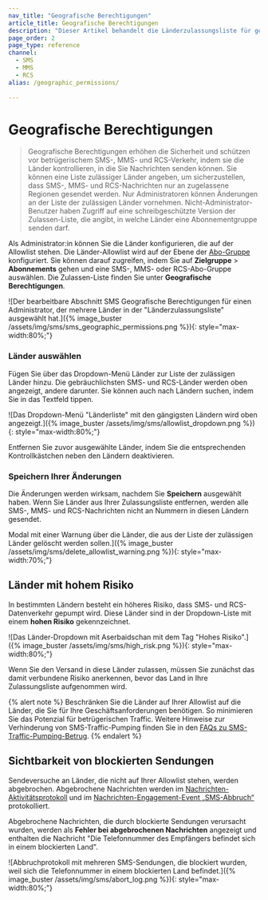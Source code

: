 ```yaml
---
nav_title: "Geografische Berechtigungen"
article_title: Geografische Berechtigungen
description: "Dieser Artikel behandelt die Länderzulassungsliste für geografische Berechtigungen, mit der Sie festlegen können, in welche Länder SMS, MMS und RCS zugestellt werden können."
page_order: 2
page_type: reference
channel:
  - SMS
  - MMS
  - RCS
alias: /geographic_permissions/
  
---
```


# Geografische Berechtigungen

> Geografische Berechtigungen erhöhen die Sicherheit und schützen vor betrügerischem SMS-, MMS- und RCS-Verkehr, indem sie die Länder kontrollieren, in die Sie Nachrichten senden können. Sie können eine Liste zulässiger Länder angeben, um sicherzustellen, dass SMS-, MMS- und RCS-Nachrichten nur an zugelassene Regionen gesendet werden. Nur Administratoren können Änderungen an der Liste der zulässigen Länder vornehmen. Nicht-Administrator-Benutzer haben Zugriff auf eine schreibgeschützte Version der Zulassen-Liste, die angibt, in welche Länder eine Abonnementgruppe senden darf.

Als Administrator:in können Sie die Länder konfigurieren, die auf der Allowlist stehen. Die Länder-Allowlist wird auf der Ebene der [Abo-Gruppe]({{site.baseurl}}/sms_rcs_subscription_groups/) konfiguriert. Sie können darauf zugreifen, indem Sie auf **Zielgruppe** > **Abonnements** gehen und eine SMS-, MMS- oder RCS-Abo-Gruppe auswählen. Die Zulassen-Liste finden Sie unter **Geografische Berechtigungen**.

\![Der bearbeitbare Abschnitt SMS Geografische Berechtigungen für einen Administrator, der mehrere Länder in der "Länderzulassungsliste" ausgewählt hat.]({% image_buster /assets/img/sms/sms_geographic_permissions.png %}){: style="max-width:80%;"}

### Länder auswählen

Fügen Sie über das Dropdown-Menü Länder zur Liste der zulässigen Länder hinzu. Die gebräuchlichsten SMS- und RCS-Länder werden oben angezeigt, andere darunter. Sie können auch nach Ländern suchen, indem Sie in das Textfeld tippen.

\![Das Dropdown-Menü "Länderliste" mit den gängigsten Ländern wird oben angezeigt.]({% image_buster /assets/img/sms/allowlist_dropdown.png %}){: style="max-width:80%;"}

Entfernen Sie zuvor ausgewählte Länder, indem Sie die entsprechenden Kontrollkästchen neben den Ländern deaktivieren.

### Speichern Ihrer Änderungen

Die Änderungen werden wirksam, nachdem Sie **Speichern** ausgewählt haben. Wenn Sie Länder aus Ihrer Zulassungsliste entfernen, werden alle SMS-, MMS- und RCS-Nachrichten nicht an Nummern in diesen Ländern gesendet.

Modal mit einer Warnung über die Länder, die aus der Liste der zulässigen Länder gelöscht werden sollen.]({% image_buster /assets/img/sms/delete_allowlist_warning.png %}){: style="max-width:70%;"}

## Länder mit hohem Risiko

In bestimmten Ländern besteht ein höheres Risiko, dass SMS- und RCS-Datenverkehr gepumpt wird. Diese Länder sind in der Dropdown-Liste mit einem **hohen Risiko** gekennzeichnet.

\![Das Länder-Dropdown mit Aserbaidschan mit dem Tag "Hohes Risiko".]({% image_buster /assets/img/sms/high_risk.png %}){: style="max-width:80%;"}

Wenn Sie den Versand in diese Länder zulassen, müssen Sie zunächst das damit verbundene Risiko anerkennen, bevor das Land in Ihre Zulassungsliste aufgenommen wird.

{% alert note %}
Beschränken Sie die Länder auf Ihrer Allowlist auf die Länder, die Sie für Ihre Geschäftsanforderungen benötigen. So minimieren Sie das Potenzial für betrügerischen Traffic. Weitere Hinweise zur Verhinderung von SMS-Traffic-Pumping finden Sie in den [FAQs zu SMS-Traffic-Pumping-Betrug]({{site.baseurl}}/sms_traffic_pumping_fraud/).
{% endalert %}

## Sichtbarkeit von blockierten Sendungen

Sendeversuche an Länder, die nicht auf Ihrer Allowlist stehen, werden abgebrochen. Abgebrochene Nachrichten werden im [Nachrichten-Aktivitätsprotokoll]({{site.baseurl}}/user_guide/administrative/app_settings/message_activity_log_tab/) und im [Nachrichten-Engagement-Event „SMS-Abbruch“]({{site.baseurl}}/user_guide/data/braze_currents/event_glossary/message_engagement_events/) protokolliert. 

Abgebrochene Nachrichten, die durch blockierte Sendungen verursacht wurden, werden als **Fehler bei abgebrochenen Nachrichten** angezeigt und enthalten die Nachricht "Die Telefonnummer des Empfängers befindet sich in einem blockierten Land".

\![Abbruchprotokoll mit mehreren SMS-Sendungen, die blockiert wurden, weil sich die Telefonnummer in einem blockierten Land befindet.]({% image_buster /assets/img/sms/abort_log.png %}){: style="max-width:80%;"}

